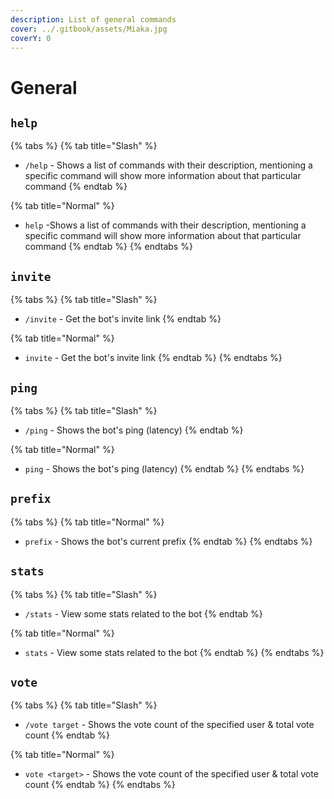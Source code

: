 ```yaml
---
description: List of general commands
cover: ../.gitbook/assets/Miaka.jpg
coverY: 0
---
```


# General

## `help`

{% tabs %}
{% tab title="Slash" %}
* `/help` - Shows a list of commands with their description, mentioning a specific command will show more information about that particular command
{% endtab %}

{% tab title="Normal" %}
* `help` -Shows a list of commands with their description, mentioning a specific command will show more information about that particular command
{% endtab %}
{% endtabs %}

## `invite`

{% tabs %}
{% tab title="Slash" %}
* `/invite` - Get the bot's invite link
{% endtab %}

{% tab title="Normal" %}
* `invite` - Get the bot's invite link
{% endtab %}
{% endtabs %}

## `ping`

{% tabs %}
{% tab title="Slash" %}
* `/ping` - Shows the bot's ping (latency)
{% endtab %}

{% tab title="Normal" %}
* `ping` - Shows the bot's ping (latency)
{% endtab %}
{% endtabs %}

## `prefix`

{% tabs %}
{% tab title="Normal" %}
* `prefix` - Shows the bot's current prefix
{% endtab %}
{% endtabs %}

## `stats`

{% tabs %}
{% tab title="Slash" %}
* `/stats` - View some stats related to the bot
{% endtab %}

{% tab title="Normal" %}
* `stats` - View some stats related to the bot
{% endtab %}
{% endtabs %}

## `vote`

{% tabs %}
{% tab title="Slash" %}
* `/vote target` - Shows the vote count of the specified user & total vote count
{% endtab %}

{% tab title="Normal" %}
* `vote <target>` - Shows the vote count of the specified user & total vote count
{% endtab %}
{% endtabs %}
